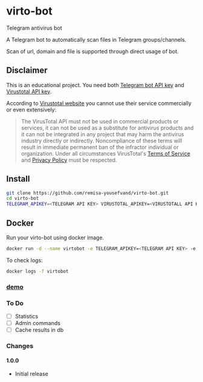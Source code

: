 # virto-bot

Telegram antivirus bot

A Telegram bot to automatically scan files in Telegram groups/channels.

Scan of url, domain and file is supported through direct usage of bot.

## Disclaimer

This is an educational project. You need both [Telegram bot API key](https://t.me/botfather) and [Virustotal API key](https://virustotal.com/).

According to [Virustotal website](https://developers.virustotal.com/v2.0/reference) you cannot use their service commercially or even extensively:

>The VirusTotal API must not be used in commercial products or services, it can not be used as a substitute for antivirus products and it can not be integrated in any project that may harm the antivirus industry directly or indirectly. Noncompliance of these terms will result in immediate permanent ban of the infractor individual or organization. Under all circumstances VirusTotal's [Terms of Service](https://support.virustotal.com/hc/en-us/articles/115002145529-Terms-of-Service) and [Privacy Policy](https://support.virustotal.com/hc/en-us/articles/115002168385-Privacy-Policy) must be respected.

## Install

```bash
git clone https://github.com/remisa-yousefvand/virto-bot.git
cd virto-bot
TELEGRAM_APIKEY=<TELEGRAM API KEY> VIRUSTOTAL_APIKEY=<VIRUSTOTALL API KEY> node index.js
```

## Docker

Run your virto-bot using docker image.

```bash
docker run -d --name virtobot -e TELEGRAM_APIKEY=<TELEGRAM API KEY> -e VIRUSTOTAL_APIKEY=<VIRUSTOTALL API KEY> --restart always remisa/virto-bot
```

To check logs:

```bash
docker logs -f virtobot
```

### [demo](https://t.me/virtobot)

### To Do

- [ ] Statistics
- [ ] Admin commands
- [ ] Cache results in db

### Changes

#### **1.0.0**

- Initial release
